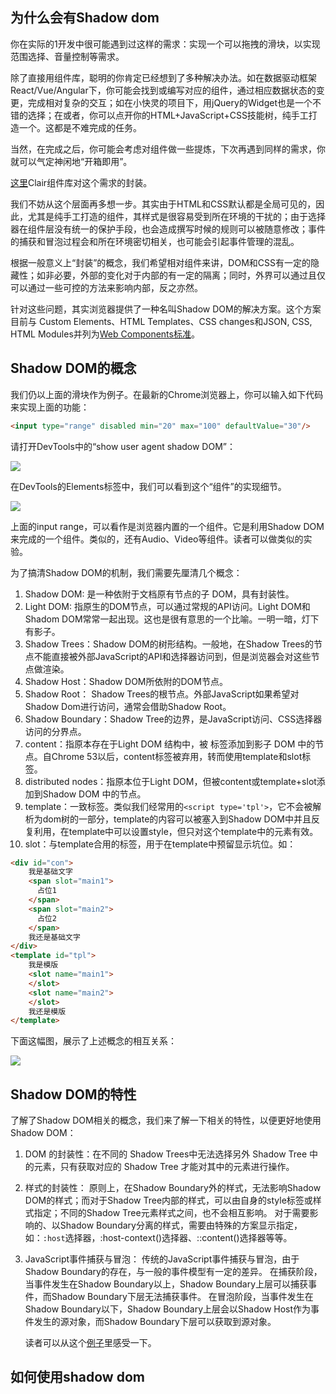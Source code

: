 ## 为什么会有Shadow dom

你在实际的1开发中很可能遇到过这样的需求：实现一个可以拖拽的滑块，以实现范围选择、音量控制等需求。

除了直接用组件库，聪明的你肯定已经想到了多种解决办法。如在数据驱动框架React/Vue/Angular下，你可能会找到或编写对应的组件，通过相应数据状态的变更，完成相对复杂的交互；如在小快灵的项目下，用jQuery的Widget也是一个不错的选择；在或者，你可以点开你的HTML+JavaScript+CSS技能树，纯手工打造一个。这都是不难完成的任务。

当然，在完成之后，你可能会考虑对组件做一些提炼，下次再遇到同样的需求，你就可以气定神闲地“开箱即用”。

[这里](https://clair-design.github.io/component/slider)Clair组件库对这个需求的封装。

我们不妨从这个层面再多想一步。其实由于HTML和CSS默认都是全局可见的，因此，尤其是纯手工打造的组件，其样式是很容易受到所在环境的干扰的；由于选择器在组件层没有统一的保护手段，也会造成撰写时候的规则可以被随意修改；事件的捕获和冒泡过程会和所在环境密切相关，也可能会引起事件管理的混乱。

根据一般意义上“封装”的概念，我们希望相对组件来讲，DOM和CSS有一定的隐藏性；如非必要，外部的变化对于内部的有一定的隔离；同时，外界可以通过且仅可以通过一些可控的方法来影响内部，反之亦然。

针对这些问题，其实浏览器提供了一种名叫Shadow DOM的解决方案。这个方案目前与 Custom Elements、HTML Templates、CSS changes和JSON, CSS, HTML Modules并列为[Web Components标准](https://github.com/w3c/webcomponents)。

## Shadow DOM的概念

我们仍以上面的滑块作为例子。在最新的Chrome浏览器上，你可以输入如下代码来实现上面的功能：

```html
<input type="range" disabled min="20" max="100" defaultValue="30"/>
``` 

请打开DevTools中的“show user agent shadow DOM”：

![](https://p1.ssl.qhimg.com/t010ddc862b484179da.png)

在DevTools的Elements标签中，我们可以看到这个“组件”的实现细节。

![](https://p5.ssl.qhimg.com/t01c824429f8d05d74e.png)

上面的input range，可以看作是浏览器内置的一个组件。它是利用Shadow DOM来完成的一个组件。类似的，还有Audio、Video等组件。读者可以做类似的实验。

为了搞清Shadow DOM的机制，我们需要先厘清几个概念：

1. Shadow DOM: 是一种依附于文档原有节点的子 DOM，具有封装性。
1. Light DOM: 指原生的DOM节点，可以通过常规的API访问。Light DOM和Shadom DOM常常一起出现。这也是很有意思的一个比喻。一明一暗，灯下有影子。
1. Shadow Trees：Shadow DOM的树形结构。一般地，在Shadow Trees的节点不能直接被外部JavaScript的API和选择器访问到，但是浏览器会对这些节点做渲染。
1. Shadow Host：Shadow DOM所依附的DOM节点。
1. Shadow Root： Shadow Trees的根节点。外部JavaScript如果希望对Shadow Dom进行访问，通常会借助Shadow Root。
1. Shadow Boundary：Shadow Tree的边界，是JavaScript访问、CSS选择器访问的分界点。
1. content：指原本存在于Light DOM 结构中，被 <content> 标签添加到影子 DOM 中的节点。自Chrome 53以后，content标签被弃用，转而使用template和slot标签。
1. distributed nodes：指原本位于Light DOM，但被content或template+slot添加到Shadow DOM 中的节点。
1. template：一致标签。类似我们经常用的`<script type='tpl'>`，它不会被解析为dom树的一部分，template的内容可以被塞入到Shadow DOM中并且反复利用，在template中可以设置style，但只对这个template中的元素有效。
1. slot：与template合用的标签，用于在template中预留显示坑位。如：
   
```html
<div id="con">
    我是基础文字
    <span slot="main1">
      占位1
    </span>
    <span slot="main2">
      占位2
    </span>
    我还是基础文字 
</div>
<template id="tpl">
    我是模版
    <slot name="main1">
    </slot>
    <slot name="main2">
    </slot>
    我还是模版
</template>
```

下面这幅图，展示了上述概念的相互关系：

![](https://p3.ssl.qhimg.com/t019da09b06e0c45b73.png)

## Shadow DOM的特性

了解了Shadow DOM相关的概念，我们来了解一下相关的特性，以便更好地使用Shadow DOM：

1. DOM 的封装性：在不同的 Shadow Trees中无法选择另外 Shadow Tree 中的元素，只有获取对应的 Shadow Tree 才能对其中的元素进行操作。
1. 样式的封装性： 原则上，在Shadow Boundary外的样式，无法影响Shadow DOM的样式；而对于Shadow Tree内部的样式，可以由自身的style标签或样式指定；不同的Shadow Tree元素样式之间，也不会相互影响。
   对于需要影响的、以Shadow Boundary分离的样式，需要由特殊的方案显示指定，如：`:host`选择器，:host-context()选择器、::content()选择器等等。
1. JavaScript事件捕获与冒泡：
   传统的JavaScript事件捕获与冒泡，由于Shadow Boundary的存在，与一般的事件模型有一定的差异。
   在捕获阶段，当事件发生在Shadow Boundary以上，Shadow Boundary上层可以捕获事件，而Shadow Boundary下层无法捕获事件。
   在冒泡阶段，当事件发生在Shadow Boundary以下，Shadow Boundary上层会以Shadow Host作为事件发生的源对象，而Shadow Boundary下层可以获取到源对象。
   
   读者可以从这个[例子](https://jsbin.com/kiqatolede/1/edit?html,console,output)里感受一下。

## 如何使用shadow dom